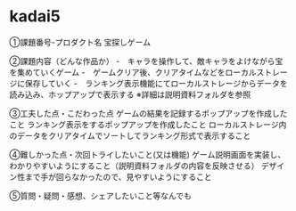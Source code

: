 # kadai5
①課題番号-プロダクト名
宝探しゲーム

②課題内容（どんな作品か）
-　キャラを操作して、敵キャラをよけながら宝を集めていくゲーム
-　ゲームクリア後、クリアタイムなどをローカルストレージに保存していく
-　ランキング表示機能にてローカルストレージからデータを読み込み、ホップアップで表示する
※詳細は説明資料フォルダを参照


③工夫した点・こだわった点
ゲームの結果を記録するポップアップを作成したこと
ランキング表示をするポップアップを作成したこと
ローカルストレージ内のデータをクリアタイムでソートしてランキング形式で表示すること

④難しかった点・次回トライしたいこと(又は機能)
ゲーム説明画面を実装し、わかりやすいようにすること（説明資料フォルダの内容を反映させる）
デザイン性まで手が回らなかったので、見やすいようにすること

⑤質問・疑問・感想、シェアしたいこと等なんでも
